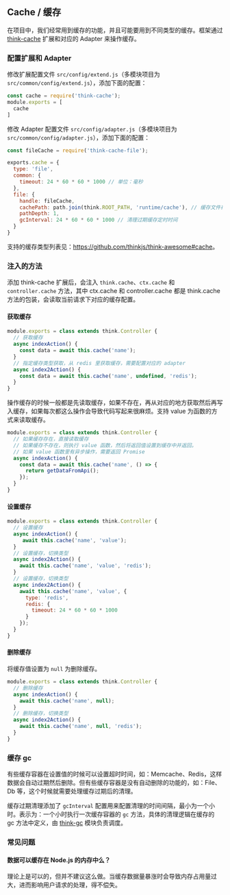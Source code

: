 ## Cache / 缓存

在项目中，我们经常用到缓存的功能，并且可能要用到不同类型的缓存。框架通过 [think-cache](https://github.com/thinkjs/think-cache) 扩展和对应的 Adapter 来操作缓存。

### 配置扩展和 Adapter

修改扩展配置文件 `src/config/extend.js`（多模块项目为 `src/common/config/extend.js`），添加下面的配置：

```js
const cache = require('think-cache');
module.exports = [
  cache
]
```

修改 Adapter 配置文件 `src/config/adapter.js`（多模块项目为 `src/common/config/adapter.js`），添加下面的配置：

```js
const fileCache = require('think-cache-file');

exports.cache = {
  type: 'file',
  common: {
    timeout: 24 * 60 * 60 * 1000 // 单位：毫秒
  },
  file: {
    handle: fileCache,
    cachePath: path.join(think.ROOT_PATH, 'runtime/cache'), // 缓存文件存放的路径
    pathDepth: 1,
    gcInterval: 24 * 60 * 60 * 1000 // 清理过期缓存定时时间
  }
}
```
支持的缓存类型列表见：<https://github.com/thinkjs/think-awesome#cache>。

### 注入的方法

添加 think-cache 扩展后，会注入 `think.cache`、`ctx.cache` 和 `controller.cache` 方法，其中 ctx.cache 和 controller.cache 都是 think.cache 方法的包装，会读取当前请求下对应的缓存配置。

#### 获取缓存

```js
module.exports = class extends think.Controller {
  // 获取缓存
  async indexAction() {
    const data = await this.cache('name');
  }
  // 指定缓存类型获取，从 redis 里获取缓存，需要配置对应的 adapter
  async index2Action() {
    const data = await this.cache('name', undefined, 'redis');
  }
}
```

操作缓存的时候一般都是先读取缓存，如果不存在，再从对应的地方获取然后再写入缓存，如果每次都这么操作会导致代码写起来很麻烦。支持 value 为函数的方式来读取缓存。

```js
module.exports = class extends think.Controller {
  // 如果缓存存在，直接读取缓存
  // 如果缓存不存在，则执行 value 函数，然后将返回值设置到缓存中并返回。
  // 如果 value 函数里有异步操作，需要返回 Promise
  async indexAction() {
    const data = await this.cache('name', () => {
      return getDataFromApi();
    });
  }
}
```

#### 设置缓存

```js
module.exports = class extends think.Controller {
  // 设置缓存
  async indexAction() {
     await this.cache('name', 'value');
  }
  // 设置缓存，切换类型
  async index2Action() {
    await this.cache('name', 'value', 'redis');
  }
  // 设置缓存，切换类型
  async index2Action() {
    await this.cache('name', 'value', {
      type: 'redis',
      redis: {
        timeout: 24 * 60 * 60 * 1000
      }
    });
  }
}
```

#### 删除缓存

将缓存值设置为 `null` 为删除缓存。

```js
module.exports = class extends think.Controller {
  // 删除缓存
  async indexAction() {
    await this.cache('name', null);
  }
  // 删除缓存，切换类型
  async index2Action() {
    await this.cache('name', null, 'redis');
  }
}
```

### 缓存 gc

有些缓存容器在设置值的时候可以设置超时时间，如：Memcache、Redis，这样数据会自动过期然后删除。但有些缓存容器是没有自动删除的功能的，如：File、Db 等，这个时候就需要处理缓存过期后的清理。

缓存过期清理添加了 `gcInterval` 配置用来配置清理的时间间隔，最小为一个小时。表示为：一个小时执行一次缓存容器的 `gc` 方法，具体的清理逻辑在缓存的 gc 方法中定义，由 [think-gc](https://github.com/thinkjs/think-gc) 模块负责调度。

### 常见问题

#### 数据可以缓存在 Node.js 的内存中么？

理论上是可以的，但并不建议这么做。当缓存数据量暴涨时会导致内存占用量过大，进而影响用户请求的处理，得不偿失。
